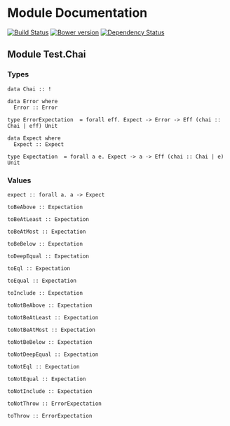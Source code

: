 # Module Documentation

[![Build Status](https://travis-ci.org/CapillarySoftware/purescript-chai.svg?branch=master)](https://travis-ci.org/CapillarySoftware/purescript-chai)
[![Bower version](https://badge.fury.io/bo/purescript-chai.svg)](http://badge.fury.io/bo/purescript-chai)
[![Dependency Status](https://www.versioneye.com/user/projects/547003628101062843000326/badge.svg?style=flat)](https://www.versioneye.com/user/projects/547003628101062843000326)

## Module Test.Chai

### Types

    data Chai :: !

    data Error where
      Error :: Error

    type ErrorExpectation  = forall eff. Expect -> Error -> Eff (chai :: Chai | eff) Unit

    data Expect where
      Expect :: Expect

    type Expectation  = forall a e. Expect -> a -> Eff (chai :: Chai | e) Unit


### Values

    expect :: forall a. a -> Expect

    toBeAbove :: Expectation

    toBeAtLeast :: Expectation

    toBeAtMost :: Expectation

    toBeBelow :: Expectation

    toDeepEqual :: Expectation

    toEql :: Expectation

    toEqual :: Expectation

    toInclude :: Expectation

    toNotBeAbove :: Expectation

    toNotBeAtLeast :: Expectation

    toNotBeAtMost :: Expectation

    toNotBeBelow :: Expectation

    toNotDeepEqual :: Expectation

    toNotEql :: Expectation

    toNotEqual :: Expectation

    toNotInclude :: Expectation

    toNotThrow :: ErrorExpectation

    toThrow :: ErrorExpectation
